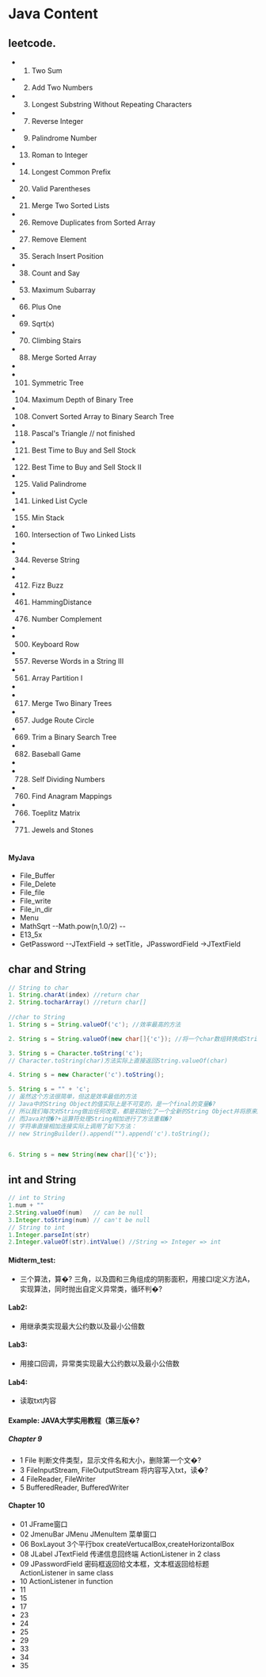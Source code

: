 # Java Content


## leetcode. 
* 001. Two Sum 
* 002. Add Two Numbers
* 003. Longest Substring Without Repeating Characters
* 007. Reverse Integer
* 009. Palindrome Number
* 013. Roman to Integer
* 014. Longest Common Prefix
* 020. Valid Parentheses
* 021. Merge Two Sorted Lists
* 026. Remove Duplicates from Sorted Array
* 027. Remove Element
* 035. Serach Insert Position
* 038. Count and Say
* 053. Maximum Subarray
* 066. Plus One
* 069. Sqrt(x)
* 070. Climbing Stairs
* 088. Merge Sorted Array 
*
* 101. Symmetric Tree
* 104. Maximum Depth of Binary Tree
* 108. Convert Sorted Array to Binary Search Tree
* 118. Pascal's Triangle // not finished
* 121. Best Time to Buy and Sell Stock
* 122. Best Time to Buy and Sell Stock II
* 125. Valid Palindrome
* 141. Linked List Cycle
* 155. Min Stack
* 160. Intersection of Two Linked Lists
*
* 344. Reverse String
*
* 412. Fizz Buzz
* 461. HammingDistance
* 476. Number Complement
*
* 500. Keyboard Row
* 557. Reverse Words in a String III
* 561. Array Partition I
*
* 617. Merge Two Binary Trees
* 657. Judge Route Circle
* 669. Trim a Binary Search Tree
* 682. Baseball Game
*
* 728. Self Dividing Numbers
* 760. Find Anagram Mappings
* 766. Toeplitz Matrix 
* 771. Jewels and Stones

#
#### MyJava
* File_Buffer 
* File_Delete  
* File_file
* File_write
* File_in_dir  
* Menu
* MathSqrt   --Math.pow(n,1.0/2) -- 
* E13_5x
* GetPassword  --JTextField -> setTitle，JPasswordField ->JTextField


## char and String
```java
// String to char
1. String.charAt(index) //return char
2. String.tocharArray() //return char[]
 
//char to String
1. String s = String.valueOf('c'); //效率最高的方法

2. String s = String.valueOf(new char[]{'c'}); //将一个char数组转换成String

3. String s = Character.toString('c');
// Character.toString(char)方法实际上直接返回String.valueOf(char)

4. String s = new Character('c').toString();

5. String s = "" + 'c';
// 虽然这个方法很简单，但这是效率最低的方法
// Java中的String Object的值实际上是不可变的，是一个final的变量�?
// 所以我们每次对String做出任何改变，都是初始化了一个全新的String Object并将原来的变量指向了这个新String�?
// 而Java对使�?+运算符处理String相加进行了方法重载�?
// 字符串直接相加连接实际上调用了如下方法：
// new StringBuilder().append("").append('c').toString();


6. String s = new String(new char[]{'c'});
```

## int and String
```java
// int to String
1.num + ""
2.String.valueOf(num)   // can be null
3.Integer.toString(num) // can't be null
// String to int
1.Integer.parseInt(str)
2.Integer.valueOf(str).intValue() //String => Integer => int
```

#### Midterm_test:  
 *  三个算法，算�? 三角，以及圆和三角组成的阴影面积，用接口I定义方法A，实现算法，同时抛出自定义异常类，循环判�?

#### Lab2: 
 * 用继承类实现最大公约数以及最小公倍数

#### Lab3: 
 * 用接口回调，异常类实现最大公约数以及最小公倍数  

#### Lab4:
 * 读取txt内容   

#### Example: JAVA大学实用教程（第三版�? 
#####  Chapter 9
  * 1  File 判断文件类型，显示文件名和大小，删除第一个文�?
  * 3  FileInputStream, FileOutputStream  将内容写入txt，读�?
  * 4  FileReader, FileWriter 
  * 5  BufferedReader, BufferedWriter  
    

####
#### Chapter 10
  * 01  JFrame窗口
  * 02  JmenuBar JMenu JMenuItem 菜单窗口
  * 06  BoxLayout 3个平行box createVertucalBox,createHorizontalBox
  * 08  JLabel JTextField 传递信息回终端 ActionListener in 2 class
  * 09  JPasswordField 密码框返回给文本框，文本框返回给标题 ActionListener in same class
  * 10  ActionListener in function
  * 11
  * 15
  * 17 
  * 23
  * 24
  * 25
  * 29
  * 33
  * 34
  * 35

